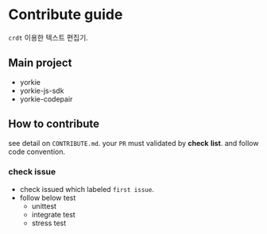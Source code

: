 # Contribute guide

`crdt` 이용한 텍스트 편집기.  

## Main project

- yorkie
- yorkie-js-sdk
- yorkie-codepair

## How to contribute

see detail on `CONTRIBUTE.md`. your `PR` must validated by **check** **list**. and follow code convention.  

### check issue

- check issued which labeled `first issue`.
- follow below test
   - unittest
   - integrate test
   - stress test


